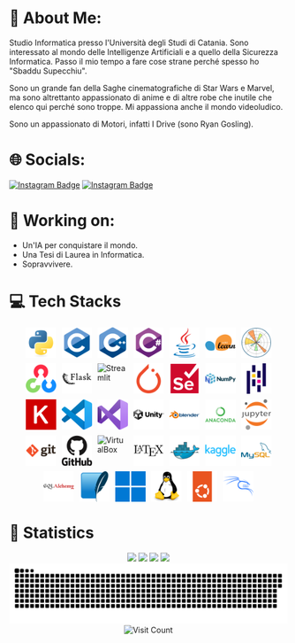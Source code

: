 # 💫 About Me:
Studio Informatica presso l'Università degli Studi di Catania. Sono interessato al mondo delle Intelligenze Artificiali e a quello della Sicurezza Informatica. Passo il mio tempo a fare cose strane perché spesso ho "Sbaddu Supecchiu".

Sono un grande fan della Saghe cinematografiche di Star Wars e Marvel, ma sono altrettanto appassionato di anime e di altre robe che inutile che elenco qui perché sono troppe. Mi appassiona anche il mondo videoludico.

Sono un appassionato di Motori, infatti I Drive (sono Ryan Gosling).



# 🌐 Socials:
[![Instagram Badge](https://img.shields.io/badge/Instagram-E4405F?style=for-the-badge&logo=instagram&logoColor=white)](https://www.instagram.com/giuseppe_bellamacina/)
[![Instagram Badge](https://img.shields.io/badge/LinkedIn-%230077B5.svg?style=for-the-badge&logo=linkedin&logoColor=white)](https://www.instagram.com/giuseppe_bellamacina/)




# 🚀 Working on:
- Un'IA per conquistare il mondo.
- Una Tesi di Laurea in Informatica.
- Sopravvivere.



# 💻 Tech Stacks
<div style="display: flex; flex-wrap: wrap; gap: 10px; justify-content: center;">
    <img src="https://github.com/devicons/devicon/blob/master/icons/python/python-original.svg" alt="Python" title="Python" width="55" height="55">
    <img src="https://github.com/devicons/devicon/blob/master/icons/c/c-original.svg" alt="C" title="C" width="55" height="55">
    <img src="https://github.com/devicons/devicon/blob/master/icons/cplusplus/cplusplus-original.svg" alt="C++" title="C++" width="55" height="55">
    <img src="https://github.com/devicons/devicon/blob/master/icons/csharp/csharp-original.svg" alt="C#" title="C#" width="55" height="55">
    <img src="https://github.com/devicons/devicon/blob/master/icons/java/java-original.svg" alt="Java" title="Java" width="55" height="55">
    <img src="https://github.com/devicons/devicon/blob/master/icons/scikitlearn/scikitlearn-original.svg" alt="Sklearn" title="Sklearn" width="55" height="55">
    <img src="https://github.com/devicons/devicon/blob/master/icons/matplotlib/matplotlib-original.svg" alt="Matplotlib" title="Matplotlib" width="55" height="55">
    <img src="https://github.com/devicons/devicon/blob/master/icons/opencv/opencv-original.svg" alt="OpenCV" title="OpenCV" width="55" height="55">
    <img src="https://github.com/devicons/devicon/blob/master/icons/flask/flask-original-wordmark.svg" alt="Flask" title="Flask" width="55" height="55">
    <img src="https://streamlit.io/images/brand/streamlit-mark-color.svg" alt="Streamlit" title="Streamlit" width="55" height="55">
    <img src="https://github.com/devicons/devicon/blob/master/icons/pytorch/pytorch-original.svg" alt="Pytorch" title="Pytorch" width="55" height="55">
    <img src="https://github.com/devicons/devicon/blob/master/icons/selenium/selenium-original.svg" alt="Selenium" title="Selenium" width="55" height="55">
    <img src="https://github.com/devicons/devicon/blob/master/icons/numpy/numpy-original-wordmark.svg" alt="Numpy" title="Numpy" width="55" height="55">
    <img src="https://github.com/devicons/devicon/blob/master/icons/pandas/pandas-original.svg" alt="Pandas" title="Pandas" width="55" height="55">
    <img src="https://github.com/devicons/devicon/blob/master/icons/keras/keras-original.svg" alt="Keras" title="Keras" width="55" height="55">
    <img src="https://github.com/devicons/devicon/blob/master/icons/vscode/vscode-original.svg" alt="VSCode" title="VSCode" width="55" height="55">
    <img src="https://github.com/devicons/devicon/blob/master/icons/visualstudio/visualstudio-original.svg" alt="Visual Studio" title="Visual Studio" width="55" height="55">
    <img src="https://github.com/devicons/devicon/blob/master/icons/unity/unity-original-wordmark.svg" alt="Unity" title="Unity" width="55" height="55">
    <img src="https://github.com/devicons/devicon/blob/master/icons/blender/blender-original-wordmark.svg" alt="Blender" title="Blender" width="55" height="55">
    <img src="https://github.com/devicons/devicon/blob/master/icons/anaconda/anaconda-original-wordmark.svg" alt="Conda" title="Conda" width="55" height="55">
    <img src="https://github.com/devicons/devicon/blob/master/icons/jupyter/jupyter-original-wordmark.svg" alt="Jupyter" title="Jupyter" width="55" height="55">
    <img src="https://github.com/devicons/devicon/blob/master/icons/git/git-original-wordmark.svg" alt="Git" title="Git" width="55" height="55">
    <img src="https://github.com/devicons/devicon/blob/master/icons/github/github-original-wordmark.svg" alt="GitHub" title="GitHub" width="55" height="55">
    <img src="https://banner2.cleanpng.com/20190501/xvt/kisspng-computer-icons-virtualbox-portable-network-graphic-virtualbox-icon-of-line-style-available-in-svg-5cca247f73f9e3.6112721115567514874751.jpg" alt="VirtualBox" title="VirtualBox" width="55" height="55">
    <img src="https://github.com/devicons/devicon/blob/master/icons/latex/latex-original.svg" alt="Latex" title="Latex" width="55" height="55">
    <img src="https://github.com/devicons/devicon/blob/master/icons/docker/docker-original.svg" alt="Docker" title="Docker" width="55" height="55">
    <img src="https://github.com/devicons/devicon/blob/master/icons/kaggle/kaggle-original-wordmark.svg" alt="Kaggle" title="Kaggle" width="55" height="55">
    <img src="https://github.com/devicons/devicon/blob/master/icons/mysql/mysql-original-wordmark.svg" alt="MySQL" title="MySQL" width="55" height="55">
    <img src="https://github.com/devicons/devicon/blob/master/icons/sqlalchemy/sqlalchemy-original-wordmark.svg" alt="SQLAlchemy" title="SQLAlchemy" width="55" height="55">
    <img src="https://github.com/devicons/devicon/blob/master/icons/sqlite/sqlite-original.svg" alt="SQLite" title="SQLite" width="55" height="55">
    <img src="https://github.com/devicons/devicon/blob/master/icons/windows11/windows11-original.svg" alt="Windows" title="Windows" width="55" height="55">
    <img src="https://github.com/devicons/devicon/blob/master/icons/linux/linux-original.svg" alt="Linux" title="Linux" width="55" height="55">
    <img src="https://github.com/devicons/devicon/blob/master/icons/ubuntu/ubuntu-original.svg" alt="Ubuntu" title="Ubuntu" width="55" height="55">
    <img src="https://github.com/canaleal/devicon/blob/new-icon-kali-linux/icons/kalilinux/kalilinux-original-wordmark.svg" alt="Kali Linux" title="Kali Linux" width="55" height="55">
</div>



# 🧪 Statistics
<center>
	<img src=https://github-profile-trophy.vercel.app/?username=GiuseppeBellamacina&title=MultipleLang,Repositories,Stars,Commits,Experience,Followers&theme=darkhub />
	<div style="display: inline-block;">
		<img src=https://github-readme-stats.vercel.app/api?username=GiuseppeBellamacina&show_icons=true&count_private=true&theme=tokyonight />
		<img src=https://github-readme-stats.vercel.app/api/top-langs/?username=GiuseppeBellamacina&size_weight=0.01&count_weight=0.4&langs_count=20&hide=batchfile,shell,makefile&layout=compact&theme=tokyonight />
	</div>
	<img src=https://github-profile-summary-cards.vercel.app/api/cards/profile-details?username=GiuseppeBellamacina&theme=github_dark />
</center>



<div align="center">
 <img width="1000" src="assets/github-snake.svg" alt="snake"/>
</div>

<div align="center">
    <img src="https://visitcount.itsvg.in/api?id=GiuseppeBellamacina&icon=10&color=12" alt="Visit Count"/>
</div>